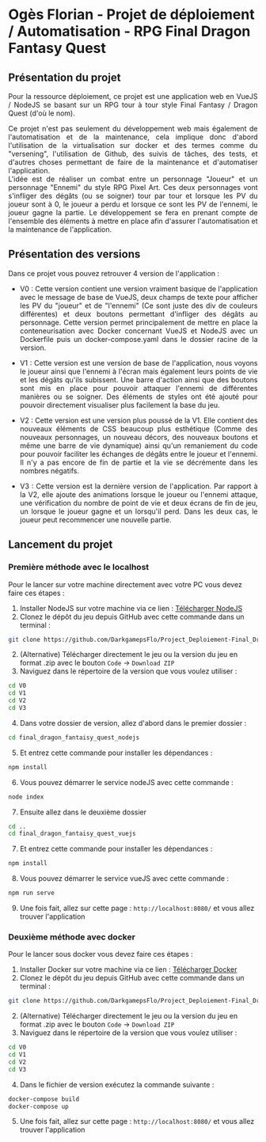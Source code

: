 # Ogès Florian - Projet de déploiement / Automatisation - RPG Final Dragon Fantasy Quest

## Présentation du projet

<div class="justify">
Pour la ressource déploiement, ce projet est une application web en VueJS / NodeJS se basant sur un RPG tour à tour style Final Fantasy / Dragon Quest (d'où le nom).  

Ce projet n'est pas seulement du développement web mais également de l'automatisation et de la maintenance, cela implique donc d'abord l'utilisation de la virtualisation sur docker et des termes comme du "versening", l'utilisation de Github, des suivis de tâches, des tests, et d'autres choses permettant de faire de la maintenance et d'automatiser l'application.  
L'idée est de réaliser un combat entre un personnage "Joueur" et un personnage "Ennemi" du style RPG Pixel Art. Ces deux personnages vont s'infliger des dégâts (ou se soigner) tour par tour et lorsque les PV du joueur sont à 0, le joueur a perdu et lorsque ce sont les PV de l'ennemi, le joueur gagne la partie. Le développement se fera en prenant compte de l'ensemble des éléments à mettre en place afin d'assurer l'automatisation et la maintenance de l'application.
</div>

## Présentation des versions

Dans ce projet vous pouvez retrouver 4 version de l'application : 
<div class="justify">

- V0 : Cette version contient une version vraiment basique de l'application avec le message de base de VueJS, deux champs de texte pour afficher les PV du "joueur" et de "l'ennemi" (Ce sont juste des div de couleurs différentes) et deux boutons permettant d'infliger des dégâts au personnage. Cette version permet principalement de mettre en place la conteneurisation avec Docker concernant VueJS et NodeJS avec un Dockerfile puis un docker-compose.yaml dans le dossier racine de la version.
</div>
<div class="justify">

- V1 : Cette version est une version de base de l'application, nous voyons le joueur ainsi que l'ennemi à l'écran mais également leurs points de vie et les dégâts qu'ils subissent. Une barre d'action ainsi que des boutons sont mis en place pour pouvoir attaquer l'ennemi de différentes manières ou se soigner. Des éléments de styles ont été ajouté pour pouvoir directement visualiser plus facilement la base du jeu.
</div>
<div class="justify">

- V2 : Cette version est une version plus poussé de la V1. Elle contient des nouveaux éléments de CSS beaucoup plus esthétique (Comme des nouveaux personnages, un nouveau décors, des nouveaux boutons et même une barre de vie dynamique) ainsi qu'un remaniement du code pour pouvoir faciliter les échanges de dégâts entre le joueur et l'ennemi. Il n'y a pas encore de fin de partie et la vie se décrémente dans les nombres négatifs.
</div>
<div class="justify">

- V3 : Cette version est la dernière version de l'application. Par rapport à la V2, elle ajoute des animations lorsque le joueur ou l'ennemi attaque, une vérification du nombre de point de vie et deux écrans de fin de jeu, un lorsque le joueur gagne et un lorsqu'il perd. Dans les deux cas, le joueur peut recommencer une nouvelle partie.
</div>

## Lancement du projet

### Première méthode avec le localhost

Pour le lancer sur votre machine directement avec votre PC vous devez faire ces étapes : 

1. Installer NodeJS sur votre machine via ce lien : [Télécharger NodeJS](https://nodejs.org/en/download)
2. Clonez le dépôt du jeu depuis GitHub avec cette commande dans un terminal : 
```bash
git clone https://github.com/DarkgamepsFlo/Project_Deploiement-Final_Dragon_Fantaisy_Quest.git
```
2. (Alternative) Télécharger directement le jeu ou la version du jeu en format .zip avec le bouton `Code` -> `Download ZIP`
3. Naviguez dans le répertoire de la version que vous voulez utiliser :
```bash
cd V0 
cd V1
cd V2
cd V3
```
4. Dans votre dossier de version, allez d'abord dans le premier dossier :
```bash
cd final_dragon_fantaisy_quest_nodejs
```
5. Et entrez cette commande pour installer les dépendances :
```bash
npm install
```
6. Vous pouvez démarrer le service nodeJS avec cette commande :
```bash
node index
```
7. Ensuite allez dans le deuxième dossier
```bash
cd ..
cd final_dragon_fantaisy_quest_vuejs
```
7. Et entrez cette commande pour installer les dépendances :
```bash
npm install
```
8. Vous pouvez démarrer le service vueJS avec cette commande :
```bash
npm run serve
```
9. Une fois fait, allez sur cette page : `http://localhost:8080/` et vous allez trouver l'application

### Deuxième méthode avec docker

Pour le lancer sous docker vous devez faire ces étapes : 

1. Installer Docker sur votre machine via ce lien : [Télécharger Docker](https://www.docker.com/products/docker-desktop/)
2. Clonez le dépôt du jeu depuis GitHub avec cette commande dans un terminal : 
```bash
git clone https://github.com/DarkgamepsFlo/Project_Deploiement-Final_Dragon_Fantaisy_Quest.git
```
2. (Alternative) Télécharger directement le jeu ou la version du jeu en format .zip avec le bouton `Code` -> `Download ZIP`
3. Naviguez dans le répertoire de la version que vous voulez utiliser :
```bash
cd V0 
cd V1
cd V2
cd V3
```
4. Dans le fichier de version exécutez la commande suivante : 
```bash
docker-compose build
docker-compose up
```
5. Une fois fait, allez sur cette page : `http://localhost:8080/` et vous allez trouver l'application

<!-- Partie correspondant au CSS de se fichier .md -->
<style>
.justify {
    text-align: justify;
}
</style>